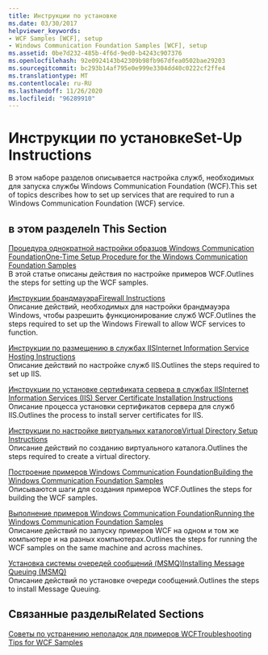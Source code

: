 ```yaml
---
title: Инструкции по установке
ms.date: 03/30/2017
helpviewer_keywords:
- WCF Samples [WCF], setup
- Windows Communication Foundation Samples [WCF], setup
ms.assetid: 0be7d232-485b-4f6d-9ed0-b4243c907376
ms.openlocfilehash: 92e0924143b42309b98fb967dfea0502bae29203
ms.sourcegitcommit: bc293b14af795e0e999e3304dd40c0222cf2ffe4
ms.translationtype: MT
ms.contentlocale: ru-RU
ms.lasthandoff: 11/26/2020
ms.locfileid: "96289910"
---
```

# <a name="set-up-instructions"></a><span data-ttu-id="e61f2-102">Инструкции по установке</span><span class="sxs-lookup"><span data-stu-id="e61f2-102">Set-Up Instructions</span></span>

<span data-ttu-id="e61f2-103">В этом наборе разделов описывается настройка служб, необходимых для запуска службы Windows Communication Foundation (WCF).</span><span class="sxs-lookup"><span data-stu-id="e61f2-103">This set of topics describes how to set up services that are required to run a Windows Communication Foundation (WCF) service.</span></span>  
  
## <a name="in-this-section"></a><span data-ttu-id="e61f2-104">в этом разделе</span><span class="sxs-lookup"><span data-stu-id="e61f2-104">In This Section</span></span>  

 [<span data-ttu-id="e61f2-105">Процедура однократной настройки образцов Windows Communication Foundation</span><span class="sxs-lookup"><span data-stu-id="e61f2-105">One-Time Setup Procedure for the Windows Communication Foundation Samples</span></span>](one-time-setup-procedure-for-the-wcf-samples.md)  
 <span data-ttu-id="e61f2-106">В этой статье описаны действия по настройке примеров WCF.</span><span class="sxs-lookup"><span data-stu-id="e61f2-106">Outlines the steps for setting up the WCF samples.</span></span>  
  
 [<span data-ttu-id="e61f2-107">Инструкции брандмауэра</span><span class="sxs-lookup"><span data-stu-id="e61f2-107">Firewall Instructions</span></span>](firewall-instructions.md)  
 <span data-ttu-id="e61f2-108">Описание действий, необходимых для настройки брандмауэра Windows, чтобы разрешить функционирование служб WCF.</span><span class="sxs-lookup"><span data-stu-id="e61f2-108">Outlines the steps required to set up the Windows Firewall to allow WCF services to function.</span></span>  
  
 [<span data-ttu-id="e61f2-109">Инструкции по размещению в службах IIS</span><span class="sxs-lookup"><span data-stu-id="e61f2-109">Internet Information Service Hosting Instructions</span></span>](internet-information-service-hosting-instructions.md)  
 <span data-ttu-id="e61f2-110">Описание действий по настройке служб IIS.</span><span class="sxs-lookup"><span data-stu-id="e61f2-110">Outlines the steps required to set up IIS.</span></span>  
  
 [<span data-ttu-id="e61f2-111">Инструкции по установке сертификата сервера в службах IIS</span><span class="sxs-lookup"><span data-stu-id="e61f2-111">Internet Information Services (IIS) Server Certificate Installation Instructions</span></span>](iis-server-certificate-installation-instructions.md)  
 <span data-ttu-id="e61f2-112">Описание процесса установки сертификатов сервера для служб IIS.</span><span class="sxs-lookup"><span data-stu-id="e61f2-112">Outlines the process to install server certificates for IIS.</span></span>  
  
 [<span data-ttu-id="e61f2-113">Инструкции по настройке виртуальных каталогов</span><span class="sxs-lookup"><span data-stu-id="e61f2-113">Virtual Directory Setup Instructions</span></span>](virtual-directory-setup-instructions.md)  
 <span data-ttu-id="e61f2-114">Описание действий по созданию виртуального каталога.</span><span class="sxs-lookup"><span data-stu-id="e61f2-114">Outlines the steps required to create a virtual directory.</span></span>  
  
 [<span data-ttu-id="e61f2-115">Построение примеров Windows Communication Foundation</span><span class="sxs-lookup"><span data-stu-id="e61f2-115">Building the Windows Communication Foundation Samples</span></span>](building-the-samples.md)  
 <span data-ttu-id="e61f2-116">Описываются шаги для создания примеров WCF.</span><span class="sxs-lookup"><span data-stu-id="e61f2-116">Outlines the steps for building the WCF samples.</span></span>  
  
 [<span data-ttu-id="e61f2-117">Выполнение примеров Windows Communication Foundation</span><span class="sxs-lookup"><span data-stu-id="e61f2-117">Running the Windows Communication Foundation Samples</span></span>](running-the-samples.md)  
 <span data-ttu-id="e61f2-118">Описание действий по запуску примеров WCF на одном и том же компьютере и на разных компьютерах.</span><span class="sxs-lookup"><span data-stu-id="e61f2-118">Outlines the steps for running the WCF samples on the same machine and across machines.</span></span>  
  
 [<span data-ttu-id="e61f2-119">Установка системы очередей сообщений (MSMQ)</span><span class="sxs-lookup"><span data-stu-id="e61f2-119">Installing Message Queuing (MSMQ)</span></span>](installing-message-queuing-msmq.md)  
 <span data-ttu-id="e61f2-120">Описание действий по установке очереди сообщений.</span><span class="sxs-lookup"><span data-stu-id="e61f2-120">Outlines the steps to install Message Queuing.</span></span>  
  
## <a name="related-sections"></a><span data-ttu-id="e61f2-121">Связанные разделы</span><span class="sxs-lookup"><span data-stu-id="e61f2-121">Related Sections</span></span>  

 <span data-ttu-id="e61f2-122">[Советы по устранению неполадок для примеров WCF](/previous-versions/dotnet/netframework-3.5/ms751511(v=vs.90))</span><span class="sxs-lookup"><span data-stu-id="e61f2-122">[Troubleshooting Tips for WCF Samples](/previous-versions/dotnet/netframework-3.5/ms751511(v=vs.90))</span></span>
